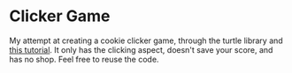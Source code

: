 # Clicker Game
My attempt at creating a cookie clicker game, through the turtle library and [this tutorial](https://www.youtube.com/watch?v=jXx3acg34S0&t=631s&ab_channel=TokyoEdtech). It only has the clicking aspect, doesn't save your score, and has no shop. Feel free to reuse the code.
